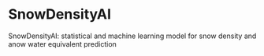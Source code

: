 # SnowDensityAI
SnowDensityAI: statistical and machine learning model for snow density and anow water equivalent prediction
